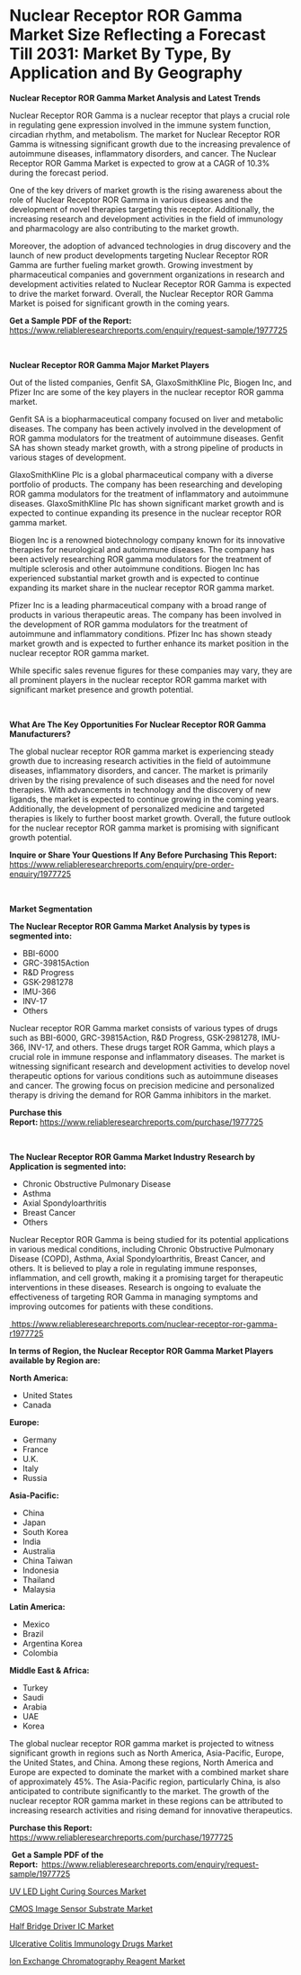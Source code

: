 <p><h1>Nuclear Receptor ROR Gamma Market Size Reflecting a Forecast Till 2031: Market By Type, By Application and By Geography</h1></p><p><strong>Nuclear Receptor ROR Gamma Market Analysis and Latest Trends</strong></p>
<p><p>Nuclear Receptor ROR Gamma is a nuclear receptor that plays a crucial role in regulating gene expression involved in the immune system function, circadian rhythm, and metabolism. The market for Nuclear Receptor ROR Gamma is witnessing significant growth due to the increasing prevalence of autoimmune diseases, inflammatory disorders, and cancer. The Nuclear Receptor ROR Gamma Market is expected to grow at a CAGR of 10.3% during the forecast period.</p><p>One of the key drivers of market growth is the rising awareness about the role of Nuclear Receptor ROR Gamma in various diseases and the development of novel therapies targeting this receptor. Additionally, the increasing research and development activities in the field of immunology and pharmacology are also contributing to the market growth.</p><p>Moreover, the adoption of advanced technologies in drug discovery and the launch of new product developments targeting Nuclear Receptor ROR Gamma are further fueling market growth. Growing investment by pharmaceutical companies and government organizations in research and development activities related to Nuclear Receptor ROR Gamma is expected to drive the market forward. Overall, the Nuclear Receptor ROR Gamma Market is poised for significant growth in the coming years.</p></p>
<p><strong>Get a Sample PDF of the Report:&nbsp;</strong> <a href="https://www.reliableresearchreports.com/enquiry/request-sample/1977725">https://www.reliableresearchreports.com/enquiry/request-sample/1977725</a></p>
<p>&nbsp;</p>
<p><strong>Nuclear Receptor ROR Gamma Major Market Players</strong></p>
<p><p>Out of the listed companies, Genfit SA, GlaxoSmithKline Plc, Biogen Inc, and Pfizer Inc are some of the key players in the nuclear receptor ROR gamma market.</p><p>Genfit SA is a biopharmaceutical company focused on liver and metabolic diseases. The company has been actively involved in the development of ROR gamma modulators for the treatment of autoimmune diseases. Genfit SA has shown steady market growth, with a strong pipeline of products in various stages of development.</p><p>GlaxoSmithKline Plc is a global pharmaceutical company with a diverse portfolio of products. The company has been researching and developing ROR gamma modulators for the treatment of inflammatory and autoimmune diseases. GlaxoSmithKline Plc has shown significant market growth and is expected to continue expanding its presence in the nuclear receptor ROR gamma market.</p><p>Biogen Inc is a renowned biotechnology company known for its innovative therapies for neurological and autoimmune diseases. The company has been actively researching ROR gamma modulators for the treatment of multiple sclerosis and other autoimmune conditions. Biogen Inc has experienced substantial market growth and is expected to continue expanding its market share in the nuclear receptor ROR gamma market.</p><p>Pfizer Inc is a leading pharmaceutical company with a broad range of products in various therapeutic areas. The company has been involved in the development of ROR gamma modulators for the treatment of autoimmune and inflammatory conditions. Pfizer Inc has shown steady market growth and is expected to further enhance its market position in the nuclear receptor ROR gamma market.</p><p>While specific sales revenue figures for these companies may vary, they are all prominent players in the nuclear receptor ROR gamma market with significant market presence and growth potential.</p></p>
<p>&nbsp;</p>
<p><strong>What Are The Key Opportunities For Nuclear Receptor ROR Gamma Manufacturers?</strong></p>
<p><p>The global nuclear receptor ROR gamma market is experiencing steady growth due to increasing research activities in the field of autoimmune diseases, inflammatory disorders, and cancer. The market is primarily driven by the rising prevalence of such diseases and the need for novel therapies. With advancements in technology and the discovery of new ligands, the market is expected to continue growing in the coming years. Additionally, the development of personalized medicine and targeted therapies is likely to further boost market growth. Overall, the future outlook for the nuclear receptor ROR gamma market is promising with significant growth potential.</p></p>
<p><strong>Inquire or Share Your Questions If Any Before Purchasing This Report:</strong> <a href="https://www.reliableresearchreports.com/enquiry/pre-order-enquiry/1977725">https://www.reliableresearchreports.com/enquiry/pre-order-enquiry/1977725</a></p>
<p>&nbsp;</p>
<p><strong>Market Segmentation</strong></p>
<p><strong>The Nuclear Receptor ROR Gamma Market Analysis by types is segmented into:</strong></p>
<p><ul><li>BBI-6000</li><li>GRC-39815Action</li><li>R&D Progress</li><li>GSK-2981278</li><li>IMU-366</li><li>INV-17</li><li>Others</li></ul></p>
<p><p>Nuclear receptor ROR Gamma market consists of various types of drugs such as BBI-6000, GRC-39815Action, R&D Progress, GSK-2981278, IMU-366, INV-17, and others. These drugs target ROR Gamma, which plays a crucial role in immune response and inflammatory diseases. The market is witnessing significant research and development activities to develop novel therapeutic options for various conditions such as autoimmune diseases and cancer. The growing focus on precision medicine and personalized therapy is driving the demand for ROR Gamma inhibitors in the market.</p></p>
<p><strong>Purchase this Report:&nbsp;</strong><a href="https://www.reliableresearchreports.com/purchase/1977725">https://www.reliableresearchreports.com/purchase/1977725</a></p>
<p>&nbsp;</p>
<p><strong>The Nuclear Receptor ROR Gamma Market Industry Research by Application is segmented into:</strong></p>
<p><ul><li>Chronic Obstructive Pulmonary Disease</li><li>Asthma</li><li>Axial Spondyloarthritis</li><li>Breast Cancer</li><li>Others</li></ul></p>
<p><p>Nuclear Receptor ROR Gamma is being studied for its potential applications in various medical conditions, including Chronic Obstructive Pulmonary Disease (COPD), Asthma, Axial Spondyloarthritis, Breast Cancer, and others. It is believed to play a role in regulating immune responses, inflammation, and cell growth, making it a promising target for therapeutic interventions in these diseases. Research is ongoing to evaluate the effectiveness of targeting ROR Gamma in managing symptoms and improving outcomes for patients with these conditions.</p></p>
<p><a href="https://www.reliableresearchreports.com/nuclear-receptor-ror-gamma-r1977725">&nbsp;https://www.reliableresearchreports.com/nuclear-receptor-ror-gamma-r1977725</a></p>
<p><strong>In terms of Region, the Nuclear Receptor ROR Gamma Market Players available by Region are:</strong></p>
<p>
    <p> <strong> North America: </strong>
        <ul>
            <li>United States</li>
            <li>Canada</li>
        </ul>
        </p> 
    <p> <strong> Europe: </strong>
        <ul>
            <li>Germany</li>
            <li>France</li>
            <li>U.K.</li>
            <li>Italy</li>
            <li>Russia</li>
        </ul>
        </p> 
    <p> <strong> Asia-Pacific: </strong>
        <ul>
            <li>China</li>
            <li>Japan</li>
            <li>South Korea</li>
            <li>India</li>
            <li>Australia</li>
            <li>China Taiwan</li>
            <li>Indonesia</li>
            <li>Thailand</li>
            <li>Malaysia</li>
        </ul>
        </p> 
    <p> <strong> Latin America: </strong>
        <ul>
            <li>Mexico</li>
            <li>Brazil</li>
            <li>Argentina Korea</li>
            <li>Colombia</li>
        </ul>
        </p> 
    <p> <strong> Middle East & Africa: </strong>
        <ul>
            <li>Turkey</li>
            <li>Saudi</li>
            <li>Arabia</li>
            <li>UAE</li>
            <li>Korea</li>
        </ul>
    </p>
    </p>
<p><p>The global nuclear receptor ROR gamma market is projected to witness significant growth in regions such as North America, Asia-Pacific, Europe, the United States, and China. Among these regions, North America and Europe are expected to dominate the market with a combined market share of approximately 45%. The Asia-Pacific region, particularly China, is also anticipated to contribute significantly to the market. The growth of the nuclear receptor ROR gamma market in these regions can be attributed to increasing research activities and rising demand for innovative therapeutics.</p></p>
<p><strong>Purchase this Report: </strong><a href="https://www.reliableresearchreports.com/purchase/1977725">https://www.reliableresearchreports.com/purchase/1977725</a></p>
<p>&nbsp;<strong>Get a Sample PDF of the Report:&nbsp;&nbsp;</strong><a href="https://www.reliableresearchreports.com/enquiry/request-sample/1977725">https://www.reliableresearchreports.com/enquiry/request-sample/1977725</a></p>
<p><strong></strong></p>
<p><p><a href="https://www.linkedin.com/pulse/uv-led-light-curing-sources-market-growth-outlook-from-si2uc?trackingId=OKOxcqIWT2Gdfv39NNDLYw%3D%3D">UV LED Light Curing Sources Market</a></p><p><a href="https://www.linkedin.com/pulse/cmos-image-sensor-substrate-industry-analysis-report-its-dsbmc?trackingId=t4%2Fb0J70T1aX57lLh5%2FINw%3D%3D">CMOS Image Sensor Substrate Market</a></p><p><a href="https://www.linkedin.com/pulse/half-bridge-driver-ic-market-forecasts-trends-impact-analysis-mhr1c?trackingId=bycQzsKgRYGL4Nju%2FkqgwA%3D%3D">Half Bridge Driver IC Market</a></p><p><a href="https://github.com/carolinehamilton5656/Market-Research-Report-List-1/blob/main/ulcerative-colitis-immunology-drugs-market.md">Ulcerative Colitis Immunology Drugs Market</a></p><p><a href="https://github.com/edaunhshhs/Market-Research-Report-List-1/blob/main/ion-exchange-chromatography-reagent-market.md">Ion Exchange Chromatography Reagent Market</a></p></p>